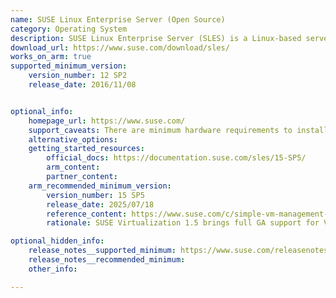 ```yaml
---
name: SUSE Linux Enterprise Server (Open Source)
category: Operating System
description: SUSE Linux Enterprise Server (SLES) is a Linux-based server operating system designed for mainframes, servers, workstations and desktop computers.
download_url: https://www.suse.com/download/sles/
works_on_arm: true
supported_minimum_version:
    version_number: 12 SP2
    release_date: 2016/11/08


optional_info:
    homepage_url: https://www.suse.com/
    support_caveats: There are minimum hardware requirements to install SUSE on Arm hardware. For all details, read [this install guide from SUSE](https://documentation.suse.com/sles/15-SP1/html/SLES-all/cha-aarch64.html). SUSE SLES is built on an open-source codebase, meaning its core is freely available and modifiable. However, access to official updates, patches, maintenance, and enterprise support requires a paid subscription after the initial free trial.
    alternative_options:
    getting_started_resources:
        official_docs: https://documentation.suse.com/sles/15-SP5/
        arm_content:
        partner_content:
    arm_recommended_minimum_version:
        version_number: 15 SP5
        release_date: 2025/07/18
        reference_content: https://www.suse.com/c/simple-vm-management-on-ampere-infrastructure/
        rationale: SUSE Virtualization 1.5 brings full GA support for VM management on Arm64-based Kubernetes clusters running on Ampere infrastructure. With SLES 15 SP5 as the underlying OS, users gain not only compatibility but also efficiency—thanks to its support for 64K kernel page sizes. This combination provides a high-performance foundation for virtualization on Arm64, making SUSE Virtualization 1.5 both production-ready and cloud-native friendly.

optional_hidden_info:
    release_notes__supported_minimum: https://www.suse.com/releasenotes/aarch64/SUSE-SLES/12-SP2/index.html#Intro.New
    release_notes__recommended_minimum:
    other_info:

---
```


